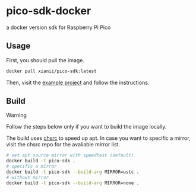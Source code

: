 # pico-sdk-docker
a docker version sdk for Raspberry Pi Pico

## Usage

First, you should pull the image.

```bash
docker pull xianii/pico-sdk:latest
```

Then, visit the [example project](https://github.com/Nigh/pico-docker-example) and follow the instructions.

## Build

> [!WARNING]  
> Follow the steps below only if you want to build the image locally.


The build uses [chsrc](https://github.com/RubyMetric/chsrc) to speed up apt. In case you want to specific a mirror, visit the chsrc repo for the avaliable mirror list.

```bash
# set apt source mirror with speedtest (default)
docker build -t pico-sdk .
# specific a mirror
docker build -t pico-sdk --build-arg MIRROR=ustc .
# without mirror
docker build -t pico-sdk --build-arg MIRROR=none .
```
